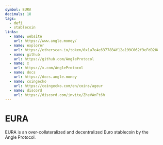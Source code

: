 ```yaml
---
symbol: EURA
decimals: 18
tags:
  - defi
  - stablecoin
links:
  - name: website
    url: https://www.angle.money/
  - name: explorer
    url: https://etherscan.io/token/0x1a7e4e63778B4f12a199C062f3eFdD288afCBce8
  - name: github
    url: https://github.com/AngleProtocol
  - name: x
    url: https://x.com/AngleProtocol
  - name: docs
    url: https://docs.angle.money
  - name: coingecko
    url: https://coingecko.com/en/coins/ageur
  - name: discord
    url: https://discord.com/invite/ZheVAnFt6h
---
```


# EURA

EURA is an over-collateralized and decentralized Euro stablecoin by the Angle Protocol.
